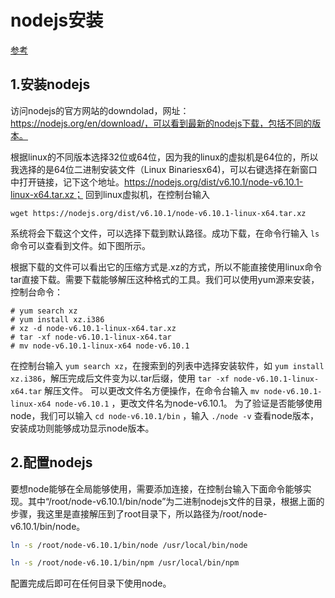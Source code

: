 # nodejs安装

[参考](https://blog.csdn.net/qq_21794603/article/details/68067821)

## 1.安装nodejs
访问nodejs的官方网站的downdolad，网址：https://nodejs.org/en/download/，可以看到最新的nodejs下载，包括不同的版本。 

根据linux的不同版本选择32位或64位，因为我的linux的虚拟机是64位的，所以我选择的是64位二进制安装文件（Linux Binariesx64)，可以右键选择在新窗口中打开链接，记下这个地址。https://nodejs.org/dist/v6.10.1/node-v6.10.1-linux-x64.tar.xz； 回到linux虚拟机，在控制台输入 

```shell
wget https://nodejs.org/dist/v6.10.1/node-v6.10.1-linux-x64.tar.xz 
```

系统将会下载这个文件，可以选择下载到默认路径。成功下载，在命令行输入  `ls` 命令可以查看到文件。如下图所示。 

根据下载的文件可以看出它的压缩方式是.xz的方式，所以不能直接使用linux命令tar直接下载。需要下载能够解压这种格式的工具。我们可以使用yum源来安装，控制台命令：

```shell
# yum search xz
# yum install xz.i386
# xz -d node-v6.10.1-linux-x64.tar.xz
# tar -xf node-v6.10.1-linux-x64.tar
# mv node-v6.10.1-linux-x64 node-v6.10.1
```


在控制台输入 `yum search xz`，在搜索到的列表中选择安装软件，如 `yum install xz.i386`，解压完成后文件变为以.tar后缀，使用 `tar -xf node-v6.10.1-linux-x64.tar` 解压文件。 
可以更改文件名方便操作，在命令台输入 `mv node-v6.10.1-linux-x64 node-v6.10.1` ，更改文件名为node-v6.10.1。 
为了验证是否能够使用node，我们可以输入 `cd node-v6.10.1/bin` ，输入 `./node -v` 查看node版本，安装成功则能够成功显示node版本。 

##  2.配置nodejs
  要想node能够在全局能够使用，需要添加连接，在控制台输入下面命令能够实现。其中“/root/node-v6.10.1/bin/node”为二进制nodejs文件的目录，根据上面的步骤，我这里是直接解压到了root目录下，所以路径为/root/node-v6.10.1/bin/node。

```bash
ln -s /root/node-v6.10.1/bin/node /usr/local/bin/node  

ln -s /root/node-v6.10.1/bin/npm /usr/local/bin/npm
```

配置完成后即可在任何目录下使用node。 